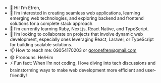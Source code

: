 - 👋 Hi! I’m Efren,
- 👀 I’m interested in creating seamless web applications, learning emerging web technologies, and exploring backend and frontend solutions for a complete stack approach.
- 🌱 I’m currently learning Ruby, Next.js, React Native, and TypeScript.
- 💞️ I’m looking to collaborate on projects that involve dynamic web development, especially ones leveraging React, Laravel, or TypeScript for building scalable solutions.
- 📫 How to reach me: 09054170203 or goronefren@gmail.com
- 😄 Pronouns: He/Him
- ⚡ Fun fact: When I’m not coding, I love diving into tech discussions and brainstorming ways to make web development more efficient and user-friendly!


<!---
e-gors/e-gors is a ✨ special ✨ repository because its `README.md` (this file) appears on your GitHub profile.
You can click the Preview link to take a look at your changes.
--->

